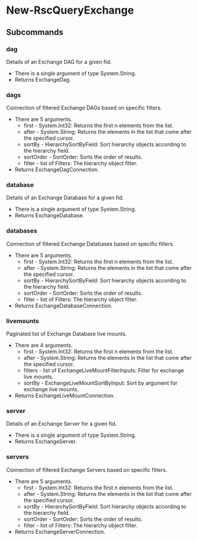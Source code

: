 # New-RscQueryExchange
## Subcommands
### dag
Details of an Exchange DAG for a given fid.

- There is a single argument of type System.String.
- Returns ExchangeDag.
### dags
Connection of filtered Exchange DAGs based on specific filters.

- There are 5 arguments.
    - first - System.Int32: Returns the first n elements from the list.
    - after - System.String: Returns the elements in the list that come after the specified cursor.
    - sortBy - HierarchySortByField: Sort hierarchy objects according to the hierarchy field.
    - sortOrder - SortOrder: Sorts the order of results.
    - filter - list of Filters: The hierarchy object filter.
- Returns ExchangeDagConnection.
### database
Details of an Exchange Database for a given fid.

- There is a single argument of type System.String.
- Returns ExchangeDatabase.
### databases
Connection of filtered Exchange Databases based on specific filters.

- There are 5 arguments.
    - first - System.Int32: Returns the first n elements from the list.
    - after - System.String: Returns the elements in the list that come after the specified cursor.
    - sortBy - HierarchySortByField: Sort hierarchy objects according to the hierarchy field.
    - sortOrder - SortOrder: Sorts the order of results.
    - filter - list of Filters: The hierarchy object filter.
- Returns ExchangeDatabaseConnection.
### livemounts
Paginated list of Exchange Database live mounts.

- There are 4 arguments.
    - first - System.Int32: Returns the first n elements from the list.
    - after - System.String: Returns the elements in the list that come after the specified cursor.
    - filters - list of ExchangeLiveMountFilterInputs: Filter for exchange live mounts.
    - sortBy - ExchangeLiveMountSortByInput: Sort by argument for exchange live mounts.
- Returns ExchangeLiveMountConnection.
### server
Details of an Exchange Server for a given fid.

- There is a single argument of type System.String.
- Returns ExchangeServer.
### servers
Connection of filtered Exchange Servers based on specific filters.

- There are 5 arguments.
    - first - System.Int32: Returns the first n elements from the list.
    - after - System.String: Returns the elements in the list that come after the specified cursor.
    - sortBy - HierarchySortByField: Sort hierarchy objects according to the hierarchy field.
    - sortOrder - SortOrder: Sorts the order of results.
    - filter - list of Filters: The hierarchy object filter.
- Returns ExchangeServerConnection.
